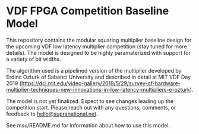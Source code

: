 # VDF FPGA Competition Baseline Model

This repository contains the modular squaring multiplier baseline design for the upcoming VDF low latency multiplier competition (stay tuned for more details). The model is designed to be highly paramaterized with support for a variety of bit widths. 

The algorithm used is a pipelined version of the multiplier developed by Erdinc Ozturk of Sabanci University and described in detail at MIT VDF Day 2019 (https://dci.mit.edu/video-gallery/2019/5/29/survey-of-hardware-multiplier-techniques-new-innovations-in-low-latency-multipliers-e-ozturk). 

The model is not yet finalized. Expect to see changes leading up the competition start. Please reach out with any questions, comments, or feedback to hello@supranational.net.

See msu/README.md for information about how to use this model.

